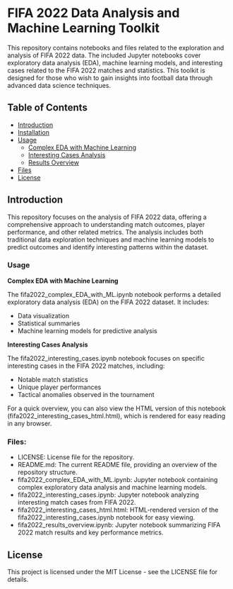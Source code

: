 # FIFA 2022 Data Analysis and Machine Learning Toolkit

This repository contains notebooks and files related to the exploration and analysis of FIFA 2022 data. The included Jupyter notebooks cover exploratory data analysis (EDA), machine learning models, and interesting cases related to the FIFA 2022 matches and statistics. This toolkit is designed for those who wish to gain insights into football data through advanced data science techniques.

## Table of Contents
- [Introduction](#introduction)
- [Installation](#installation)
- [Usage](#usage)
  - [Complex EDA with Machine Learning](#complex-eda-with-machine-learning)
  - [Interesting Cases Analysis](#interesting-cases-analysis)
  - [Results Overview](#results-overview)
- [Files](#files)
- [License](#license)

## Introduction

This repository focuses on the analysis of FIFA 2022 data, offering a comprehensive approach to understanding match outcomes, player performance, and other related metrics. The analysis includes both traditional data exploration techniques and machine learning models to predict outcomes and identify interesting patterns within the dataset.

### Usage
**Complex EDA with Machine Learning**

The fifa2022_complex_EDA_with_ML.ipynb notebook performs a detailed exploratory data analysis (EDA) on the FIFA 2022 dataset. It includes:
- Data visualization
- Statistical summaries
- Machine learning models for predictive analysis

**Interesting Cases Analysis**

The fifa2022_interesting_cases.ipynb notebook focuses on specific interesting cases in the FIFA 2022 matches, including:

- Notable match statistics
- Unique player performances
- Tactical anomalies observed in the tournament

For a quick overview, you can also view the HTML version of this notebook (fifa2022_interesting_cases_html.html), which is rendered for easy reading in any browser.

### Files:

- LICENSE: License file for the repository.
- README.md: The current README file, providing an overview of the repository structure.
- fifa2022_complex_EDA_with_ML.ipynb: Jupyter notebook containing complex exploratory data analysis and machine learning models.
- fifa2022_interesting_cases.ipynb: Jupyter notebook analyzing interesting match cases from FIFA 2022.
- fifa2022_interesting_cases_html.html: HTML-rendered version of the fifa2022_interesting_cases.ipynb notebook for easy viewing.
- fifa2022_results_overview.ipynb: Jupyter notebook summarizing FIFA 2022 match results and key performance metrics.

## License

This project is licensed under the MIT License - see the LICENSE file for details.
